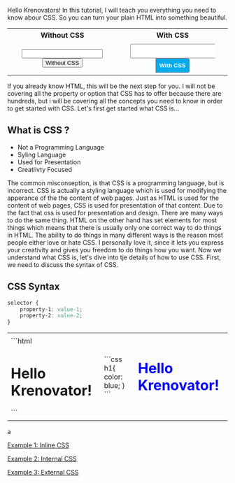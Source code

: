 

Hello Krenovators! In this tutorial, I will teach you everything you need to know abour CSS. So you can turn your plain HTML into something beautiful.

<table style="width: 100%">
<tr>
<th style="text-align: center; padding: 5px;">Without CSS</th>
<th style="text-align: center; padding: 5px;">With CSS</th>
</tr>
<tr>
<td style="text-align: center; padding: 5px;">
<input/><button>Without CSS</button>
</td>
<td style="text-align: center; padding: 5px;">
<input style="padding: 8px; border: solid 1px #888; border-radius: 4px 0 0 4px; border-right: none;"/><button style="padding: 8px; background: #00acee; color: #fff; border: solid 1px #888; border-radius: 0 4px 4px 0; font-weight: bold;">With CSS</button>
</td>
</tr>
</table>

If you already know HTML, this will be the next step for you. I will not be covering all the property or option that CSS has to offer because there are hundreds, but i will be covering all the concepts you need to know in order to get started with CSS. Let's first get started what CSS is...



## What is CSS ?
- Not a Programming Language
- Syling Language
- Used for Presentation
- Creatiivty Focused

The common misconseption, is that CSS is a programming language, but is incorrect. CSS is actually a styling language which is used for modifying the apperance of the the content of web pages. Just as HTML is used for the content of web pages, CSS is used for presentation of that content. Due to the fact that css is used for presentation and design. There are many ways to do the same thing. HTML on the other hand has set elements for most things which means that there is usually only one correct way to do things in HTML. The ability to do things in many different ways is the reason most people either love or hate CSS. I personally love it, since it lets you express your creativity and gives you freedom to do things how you want. Now we understand what CSS is, let's dive into tje details of how to use CSS. First, we need to discuss the syntax of CSS.

## CSS Syntax

```css
selector {
    property-1: value-1;
    property-2: value-2;
}
```


<style>
table{
    width: 100%;
}
td{
    padding: 8px;
}
</style>


<table>
<tr>
<td>
```html
<h1>Hello Krenovator!</h1>
```
</td>
<td>
```css
h1{
    color: blue;
}
```
</td>
<td>
<h1 style="color: blue; margin: 0; padding: 0; border: none;">Hello Krenovator!</h1>
</td>
</tr>
</table>





a


[ Example 1: Inline CSS ](example/1-inline-css/)

[ Example 2: Internal CSS ](example/2-internal-css/)

[ Example 3: External CSS ](example/3-external-css/)




